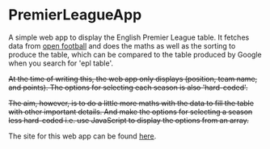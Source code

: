# PremierLeagueApp
A simple web app to display the English Premier League table.
It fetches data from [open football](https://github.com/openfootball/football.json) 
and does the maths as well as the sorting to produce the table, which can be compared to the table produced by Google when you search for 'epl table'.

~~At the time of writing this, the web app only displays (position, team name, and points). The options for selecting each season is also 'hard-coded'.~~

~~The aim, however, is to do a little more maths with the data to fill the table with other important details. And make the options for selecting a season less hard-coded i.e. use JavaScript to display the options from an array.~~

The site for this web app can be found [here](https://leaguetable.netlify.app).
